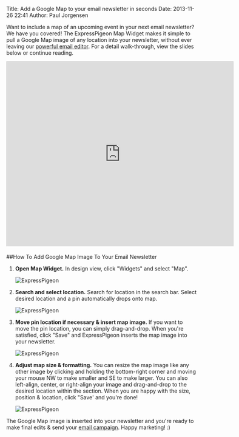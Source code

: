 Title: Add a Google Map to your email newsletter in seconds
Date: 2013-11-26 22:41
Author: Paul Jorgensen



Want to include a map of an upcoming event in your next email
newsletter? We have you covered! The ExpressPigeon Map Widget makes it
simple to pull a Google Map image of any location into your newsletter,
without ever leaving our [powerful email editor](https://expresspigeon.com/features). For a detail
walk-through, view the slides below or continue reading.

<iframe style="border: 1px solid #CCC; border-width: 1px 1px 0; margin-bottom: 5px;" src="http://www.slideshare.net/slideshow/embed_code/28610714?rel=0" height="486" width="597" allowfullscreen frameborder="0" marginwidth="0" marginheight="0" scrolling="no"></iframe>

##How To Add Google Map Image To Your Email Newsletter


1. **Open Map Widget.** In design
    view, click "Widgets" and select "Map".  

   ![ExpressPigeon](blog_images/2013/Screen-Shot-2013-11-25-at-2.09.37-PM.png "ExpressPigeon")

2.  **Search and select location.** Search for location in the search
    bar. Select desired location and a pin automatically drops onto
    map.  

    ![ExpressPigeon](blog_images/2013/Screen-Shot-2013-11-25-at-2.09.50-PM.png "ExpressPigeon")

3.  **Move pin location if necessary & insert map image.** If you want
    to move the pin location, you can simply drag-and-drop. When you're
    satisfied, click "Save" and ExpressPigeon inserts the map image into
    your newsletter.  

    ![ExpressPigeon](blog_images/2013/Screen-Shot-2013-11-25-at-2.10.05-PM.png "ExpressPigeon")

4.  **Adjust map size & formatting.** You can resize the map image like
    any other image by clicking and holding the bottom-right corner and
    moving your mouse NW to make smaller and SE to make larger. You can
    also left-align, center, or right-align your image and drag-and-drop
    to the desired location within the section. When you are happy with
    the size, position & location, click "Save' and you're done!  

    ![ExpressPigeon](blog_images/2013/Screen-Shot-2013-11-25-at-2.10.27-PM.png "ExpressPigeon")

The Google Map image is inserted into your newsletter and you're ready
to make final edits & send your [email campaign](http://expresspigeon.com). Happy marketing! :)
